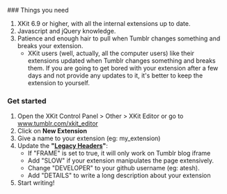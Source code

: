 ### Things you need
1. XKit 6.9 or higher, with all the internal extensions up to date.
2. Javascript and jQuery knowledge.
3. Patience and enough hair to pull when Tumblr changes something and breaks your extension.
	* XKit users (well, actually, all the computer users) like their extensions updated when Tumblr changes something and breaks them. If you are going to get bored with your extension after a few days and not provide any updates to it, it's better to keep the extension to yourself.

### Get started
1. Open the XKit Control Panel > Other > XKit Editor
	or go to www.tumblr.com/xkit_editor
2. Click on **New Extension** 
3. Give a name to your extension (eg: my_extension) 
4. Update the **"[Legacy Headers](https://github.com/atesh/XKit/wiki/Legacy-Headers)"**:
	* If "FRAME" is set to true, it will only work on Tumblr blog iframe
	* Add "SLOW" if your extension manipulates the page extensively.
	* Change "DEVELOPER" to your github username (eg: atesh). 
	* Add "DETAILS" to write a long description about your extension
5. Start writing!